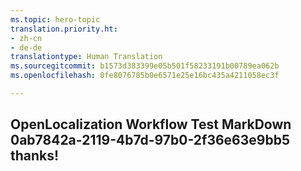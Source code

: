 ```yaml
---
ms.topic: hero-topic
translation.priority.ht:
- zh-cn
- de-de
translationtype: Human Translation
ms.sourcegitcommit: b1573d383399e05b501f58233191b00789ea062b
ms.openlocfilehash: 0fe8076785b0e6571e25e16bc435a4211058ec3f

---
```

## OpenLocalization Workflow Test MarkDown 0ab7842a-2119-4b7d-97b0-2f36e63e9bb5 thanks!



<!--HONumber=Sep16_HO1-->


